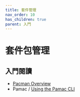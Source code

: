 ```yaml
---
title: 套件管理
nav_order: 10
has_children: true
parent: 入門
---
```



# 套件包管理


## 入門閱讀

* [Pacman Overview](https://wiki.manjaro.org/index.php/Pacman_Overview)
* Pamac / [Using the Pamac CLI](https://wiki.manjaro.org/index.php/Pamac#Using_the_Pamac_CLI)
